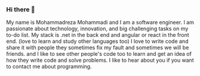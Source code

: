 ### Hi there 👋

<!--
**Mohammadreza-Mohammadi/Mohammadreza-Mohammadi** is a ✨ _special_ ✨ repository because its `README.md` (this file) appears on your GitHub profile.
--!>
My name is Mohammadreza Mohammadi and I am a software engineer.
I am passionate about technology, innovation, and big challenging tasks on my to-do list.
My stack is .net in the back end and angular or react in the front end. (love to learn and study other languages too)
I love to write code and share it with people they sometimes fix my fault and sometimes we will be friends. 
and I like to see other people's code too to learn and get an idea of how they write code and solve problems.
I like to hear about you if you want to contact me about programming.





